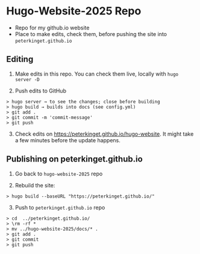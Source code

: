 # Hugo-Website-2025 Repo

- Repo for my github.io website
- Place to make edits, check them, before pushing the site into `peterkinget.github.io` 

## Editing

1. Make edits  in this repo. You can check them live, locally with `hugo server -D`

2. Push edits to GitHub

```
> hugo server → to see the changes; close before building
> hugo build → builds into docs (see config.yml)
> git add . 
> git commit -m 'commit-message'
> git push 
```
3. Check edits on https://peterkinget.github.io/hugo-website. It might take a few minutes before the update happens.

## Publishing on peterkinget.github.io

1. Go back to `hugo-website-2025` repo

2. Rebuild the site:
```
> hugo build --baseURL "https://peterkinget.github.io/"
```
3. Push to `peterkinget.github.io` repo

```
> cd  ../peterkinget.github.io/
> \rm -rf *
> mv ../hugo-website-2025/docs/* .
> git add . 
> git commit
> git push
```
